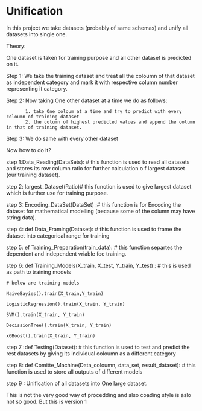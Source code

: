 # Unification

In this project we take datasets (probably of same schemas) and unify all datasets into single one.

Theory:
 
 One dataset is taken for training purpose and all other dataset is predicted on it.
 
 Step 1: We take the training dataset and treat all the coloumn of that dataset as independent category and mark it with respective column
 number representing it category.
 
 Step 2: Now taking One other dataset at a time we do as follows:
         
           1. take One coloum at a time and try to predict with every coloumn of training dataset
           2. the column of highest predicted values and append the column in that of training dataset.
   
Step 3: We do same with every other dataset 


Now how to do it?

step 1:Data_Reading(DataSets): # this function is used to read all datasets and stores its row column ratio for further calculation o f largest dataset (our training dataset).

step 2: largest_Dataset(Ratio)# this function is used to give largest dataset which is further use for training purpose.

step 3: Encoding_DataSet(DataSet) :# this function is for Encoding the dataset for mathematical modelling (because some of the column may have string data).

step 4: def Data_Framing(Dataset): # this function is used to frame the dataset into categorical range for training

step 5: ef Training_Preparation(train_data): # this function separtes the dependent and independent vriable foe training.

step 6: def Training_Models(X_train, X_test, Y_train, Y_test) :
    # this is used as path to training models

    # below are training models

    NaiveBayies().train(X_train,Y_train)

    LogisticRegression().train(X_train, Y_train)

    SVM().train(X_train, Y_train)

    DecissionTree().train(X_train, Y_train)

    xGBoost().train(X_train, Y_train)
    
  step 7 :def Testing(Dataset): # this function is used to test and predict the rest datasets by giving its individual coloumn as a different category
  
  step 8: def Comitte_Machine(Data_coloumn, data_set, result_dataset): # this function is used to store all outputs of different models
  
  step 9 : Unification of all datasets into One large dataset.
  
  
  
  This is not the very good way of procedding and also coading style is aslo not so good. But this is version 1
